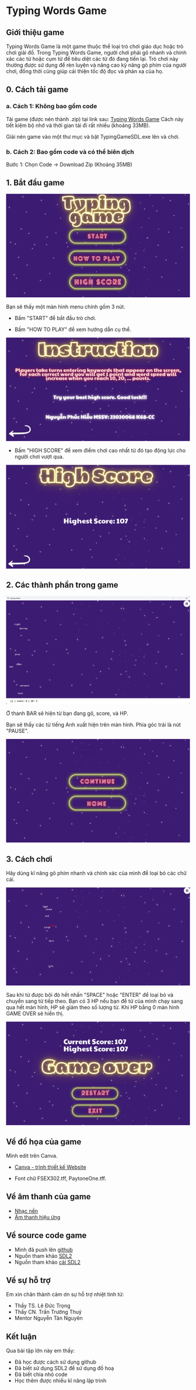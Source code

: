 ﻿# Typing Words Game

## Giới thiệu game


Typing Words Game là một game thuộc thể loại trò chơi giáo dục hoặc trò chơi giải đố. Trong Typing Words Game, người chơi phải gõ nhanh và chính xác các từ hoặc cụm từ để tiêu diệt các từ đó đang tiến lại. Trò chơi này thường được sử dụng để rèn luyện và nâng cao kỹ năng gõ phím của người chơi, đồng thời cũng giúp cải thiện tốc độ đọc và phản xạ của họ.

## 0. Cách tải game

### a. Cách 1: Không bao gồm code

Tải game (được nén thành .zip) tại link sau: [Typing Words Game](https://drive.google.com/drive/u/0/folders/17qjE_YORiGbm53hWyLdaYk3PtC2GrZ9b)
Cách này tiết kiệm bộ nhớ và thời gian tải đi rất nhiều (khoảng 33MB).

Giải nén game vào một thư mục và bật TypingGameSDL.exe lên và chơi.

### b. Cách 2: Bao gồm code và có thể biên dịch

Bước 1:  Chọn Code -> Download Zip (Khoảng 35MB)

## 1. Bắt đầu game

![MainMenu](resource/mainmenu.jpg)

Bạn sẽ thấy một màn hình menu chính gồm 3 nút.
* Bấm "START" để bắt đầu trò chơi.
 
* Bấm "HOW TO PLAY" để xem hướng dẫn cụ thể.

![HOWTOPLAY](resource/howtoplay.jpg)

* Bấm "HIGH SCORE" để xem điểm chơi cao nhất từ đó tạo động lực cho người chơi vượt qua.


![HIGHSCORE](resource/highscoree.jpg)

## 2. Các thành phần trong game 

![BackGround](resource/bk2.jpg)

Ở thanh BAR sẽ hiện từ bạn đang gõ, score, và HP.

Bạn sẽ thấy các từ tiếng Anh xuất hiện trên màn hình. Phía góc trái là nút "PAUSE".

![PAUSE](resource/pausemenu.jpg)


## 3. Cách chơi
Hãy dùng kĩ năng gõ phím nhanh và chính xác của mình để loại bỏ các chữ cái.

![PLayed](resource/played.jpg)

Sau khi từ được bôi đỏ hết nhấn "SPACE" hoặc "ENTER" để loại bỏ và chuyển sang từ tiếp theo.
Bạn có 3 HP nếu bạn để từ của mình chạy sang qua hết màn hình, HP sẽ giảm theo số lượng từ. Khi HP bằng 0 màn hình GAME OVER sẽ hiển thị.

![GameOver](resource/gameover.jpg)

## Về đồ họa của game

Mình edit trên Canva.

* [Canva - trình thiết kế Website](https://www.canva.com/)

* Font chữ FSEX302.tff, PaytoneOne.tff.

## Về âm thanh của game

* [Nhạc nền](https://nofatenetmusic.bandcamp.com/album/the-phoboslab-works)
* [Âm thanh hiệu ứng](https://pixabay.com/vi/music/)

## Về source code game

* Mình đã push lên [github](https://github.com/HieuNguyen1905/TypingGame.git)
* Nguồn tham khảo [SDL2](https://wiki.libsdl.org/)
* Nguồn tham khảo [cài SDL2](https://lazyfoo.net/tutorials/SDL)

## Về sự hỗ trợ

Em xin chân thành cảm ơn sự hỗ trợ nhiệt tình từ:

* Thầy TS. Lê Đức Trọng
* Thầy CN. Trần Trường Thuỷ
* Mentor Nguyễn Tân Nguyên

## Kết luận

Qua bài tập lớn này em thấy:

* Đã học được cách sử dụng github
* Đã biết sử dụng SDL2 để sử dụng đồ hoạ
* Đã biết chia nhỏ code
* Học thêm được nhiều kĩ năng lập trình

